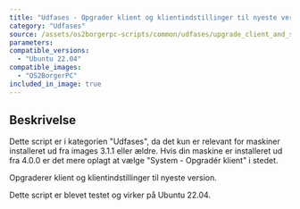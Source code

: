 ```yaml
---
title: "Udfases - Opgrader klient og klientindstillinger til nyeste version nu"
category: "Udfases"
source: /assets/os2borgerpc-scripts/common/udfases/upgrade_client_and_settings.sh
parameters:
compatible_versions:
  - "Ubuntu 22.04"
compatible_images:
  - "OS2BorgerPC"
included_in_image: true
---
```


## Beskrivelse
Dette script er i kategorien "Udfases", da det kun er relevant for maskiner installeret ud fra images 3.1.1 eller ældre. 
Hvis din maskine er installeret ud fra 4.0.0 er det mere oplagt at vælge "System - Opgradér klient" i stedet.

Opgraderer klient og klientindstillinger til nyeste version.

Dette script er blevet testet og virker på Ubuntu 22.04.